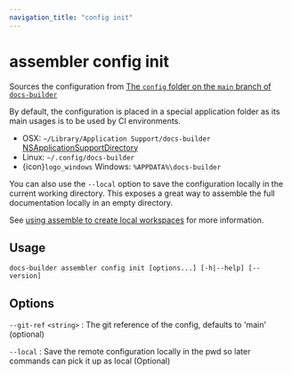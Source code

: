 ```yaml
---
navigation_title: "config init"
---
```


# assembler config init

Sources the configuration from [The `config` folder on the `main` branch of `docs-builder`](https://github.com/elastic/docs-builder/tree/main/config)

By default, the configuration is placed in a special application folder as its main usages is to be used by CI environments. 

* OSX: `~/Library/Application Support/docs-builder` [NSApplicationSupportDirectory](https://developer.apple.com/documentation/foundation/filemanager/searchpathdirectory/applicationsupportdirectory)
* Linux: `~/.config/docs-builder`
* {icon}`logo_windows` Windows: `%APPDATA%\docs-builder`

You can also use the `--local` option to save the configuration locally in the current working directory. This exposes a great way to assemble the full documentation locally in an empty directory.

See [using assemble to create local workspaces](assemble.md#using-a-local-workspace-for-assembler-builds) for more information.

## Usage

```
docs-builder assembler config init [options...] [-h|--help] [--version]
```

## Options

`--git-ref` `<string>`
:   The git reference of the config, defaults to 'main' (optional)

`--local`
:   Save the remote configuration locally in the pwd so later commands can pick it up as local (Optional)